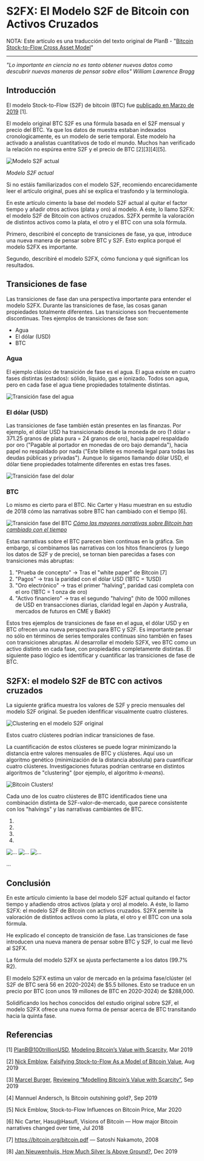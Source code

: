 # S2FX: El Modelo S2F de Bitcoin con Activos Cruzados

NOTA: Este artículo es una traducción del texto original de PlanB - "[Bitcoin Stock-to-Flow Cross Asset Model](https://medium.com/@100trillionUSD/bitcoin-stock-to-flow-cross-asset-model-50d260feed12)"

---

*"Lo importante en ciencia no es tanto obtener nuevos datos como descubrir nuevas maneras de pensar sobre ellos" William Lawrence Bragg*

## Introducción

El modelo Stock-to-Flow (S2F) de bitcoin (BTC) fue [publicado en Marzo de 2019](https://medium.com/@100trillionUSD/modeling-bitcoins-value-with-scarcity-91fa0fc03e25) [1].

El modelo original BTC S2F es una fórmula basada en el S2F mensual y precio del BTC. Ya que los datos de muestra estaban indexados cronologicamente, es un modelo de serie temporal. Este modelo ha activado a analistas cuantitativos de todo el mundo. Muchos han verificado la relación no espúrea entre S2F y el precio de BTC [2][3][4][5].

![Modelo S2F actual](./images/s2fx-1.png "Modelo S2F actual")

*Modelo S2F actual*


Si no estáis familiarizados con el modelo S2F, recomiendo encarecidamente leer el artículo original, pues ahí se explica el trasfondo y la terminología.

En este artículo cimento la base del modelo S2F actual al quitar el factor tiempo y añadir otros activos (plata y oro) al modelo. A éste, lo llamo S2FX: el modelo S2F de Bitcoin con activos cruzados. S2FX permite la valoración de distintos activos como la plata, el otro y el BTC con una sola fórmula.

Primero, describiré el concepto de transiciones de fase, ya que, introduce una nueva manera de pensar sobre BTC y S2F. Esto explica porqué el modelo S2FX es importante.

Segundo, describiré el modelo S2FX, cómo funciona y qué significan los resultados.

## Transiciones de fase

Las transiciones de fase dan una perspectiva importante para entender el modelo S2FX. Durante las transiciones de fase, las cosas ganan propiedades totalmente diferentes. Las transiciones son frecuentemente discontinuas. Tres ejemplos de transiciones de fase son:
- Agua
- El dólar (USD)
- BTC

### Agua
El ejemplo clásico de transición de fase es el agua. El agua existe en cuatro fases distintas (estados): sólido, líquido, gas e ionizado. Todos son agua, pero en cada fase el agua tiene propiedades totalmente distintas.

![Transición fase del agua](./images/s2fx-2.png "Transición fase del agua")

### El dólar (USD)
Las transiciones de fase también están presentes en las finanzas. Por ejemplo, el dólar USD ha transicionado desde la moneda de oro (1 dólar = 371.25 granos de plata pura = 24 granos de oro), hacia papel respaldado por oro ("Pagable al portador en monedas de oro bajo demanda"), hacia papel no respaldado por nada ("Este billete es moneda legal para todas las deudas públicas y privadas"). Aunque lo sigamos llamando dólar USD, el dólar tiene propiedades totalmente diferentes en estas tres fases.

![Transición fase del dolar](./images/s2fx-3.png "Transición fase del dolar")

### BTC
Lo mismo es cierto para el BTC. Nic Carter y Hasu muestran en su estudio de 2018 cómo las narrativas sobre BTC han cambiado con el tiempo [6].

![Transición fase del BTC](./images/s2fx-4.png "Transición fase del BTC")
*[Cómo las mayores narrativas sobre Bitcoin han cambiado con el tiempo](https://medium.com/@nic__carter/visions-of-bitcoin-4b7b7cbcd24c)*

Estas narrativas sobre el BTC parecen bien continuas en la gráfica. Sin embargo, si combinamos las narrativas con los hitos financieros (y luego los datos de S2F y de precio), se tornan bien parecidas a fases con transiciones más abruptas:  

1. "Prueba de concepto" -> Tras el "white paper" de Bitcoin [7]
2. "Pagos" -> tras la paridad con el dólar USD (1BTC = 1USD)
3. "Oro electrónico" -> tras el primer "halving", paridad casi completa con el oro (1BTC = 1 onza de oro)
4. "Activo financiero" -> tras el segundo "halving" (hito de 1000 millones de USD en transacciones diarias, claridad legal en Japón y Australia, mercados de futuros en CME y Bakkt)

Estos tres ejemplos de transiciones de fase en el agua, el dólar USD y en BTC ofrecen una nueva perspectiva para BTC y S2F. Es importante pensar no sólo en términos de series temporales continuas sino también en fases con transiciones abruptas. Al desarrollar el modelo S2FX, veo BTC como un activo distinto en cada fase, con propiedades completamente distintas. El siguiente paso lógico es identificar y cuantificar las transiciones de fase de BTC.

## S2FX: el modelo S2F de BTC con activos cruzados
La siguiente gráfica muestra los valores de S2F y precio mensuales del modelo S2F original. Se pueden idenfificar visualmente cuatro clústeres.

![Clustering en el modelo S2F original](./images/s2fx-5.png "Clustering en el modelo S2F original")

Estos cuatro clústeres podrían indicar transiciones de fase.

La cuantificación de estos clústeres se puede lograr minimizando la distancia entre valores mensuales de BTC y clústeres. Aquí uso un algoritmo genético (minimización de la distancia absoluta) para cuantificar cuatro clústeres. Investigaciones futuras podrían centrarse en distintos algoritmos de "clustering" (por ejemplo, el algoritmo *k-means*).

![Bitcoin Clusters!](./images/s2fx-6.png "Bitcoin Clusters!")

Cada uno de los cuatro clústeres de BTC identificados tiene una combinación distinta de S2F-valor-de-mercado, que parece consistente con los "halvings" y las narrativas cambiantes de BTC.

1.  
2. 
3. 
4. 

![](./images/s2fx-7.png "...")
![](./images/s2fx-8.png "...")
![](./images/s2fx-9.png "...")

...










## Conclusión

En este artículo cimiento la base del modelo S2F actual quitando el factor tiempo y añadiendo otros activos (plata y oro) al modelo. A éste, lo llamo S2FX: el modelo S2F de Bitcoin con activos cruzados. S2FX permite la valoración de distintos activos como la plata, el otro y el BTC con una sola fórmula.

He explicado el concepto de transición de fase. Las transiciones de fase introducen una nueva manera de pensar sobre BTC y S2F, lo cual me llevó al S2FX.

La fórmula del modelo S2FX se ajusta perfectamente a los datos (99.7% R2).

El modelo S2FX estima un valor de mercado en la próxima fase/clúster (el S2F de BTC será 56 en 2020-2024) de $5.5 billones. Esto se traduce en un precio por BTC (con unos 19 millones de BTC en 2020-2024) de $288,000.

Solidificando los hechos conocidos del estudio original sobre S2F, el modelo S2FX ofrece una nueva forma de pensar acerca de BTC transitando hacia la quinta fase.

## Referencias

[1] [PlanB@100trillionUSD](https://twitter.com/100trillionUSD), [Modeling Bitcoin’s Value with Scarcity](https://medium.com/@100trillionUSD/modeling-bitcoins-value-with-scarcity-91fa0fc03e25), Mar 2019

[2] [Nick Emblow](https://twitter.com/btconometrics), [Falsifying Stock-to-Flow As a Model of Bitcoin Value](https://medium.com/swlh/falsifying-stock-to-flow-as-a-model-of-bitcoin-value-b2d9e61f68af), Aug 2019

[3] [Marcel Burger](https://twitter.com/BurgerCryptoAM), [Reviewing “Modelling Bitcoin’s Value with Scarcity”](https://medium.com/burgercrypto-com/reviewing-modelling-bitcoins-value-with-scarcity-part-ii-the-hunt-for-cointegration-66a8dcedd7ef), Sep 2019

[4] Mannuel Andersch, Is Bitcoin outshining gold?, Sep 2019

[5] Nick Emblow, Stock-to-Flow Influences on Bitcoin Price, Mar 2020

[6] Nic Carter, Hasu@Hasufl, Visions of Bitcoin — How major Bitcoin narratives changed over time, Jul 2018

[7] https://bitcoin.org/bitcoin.pdf — Satoshi Nakamoto, 2008

[8] [Jan Nieuwenhuijs, How Much Silver Is Above Ground?](https://twitter.com/JanGold_), Dec 2019